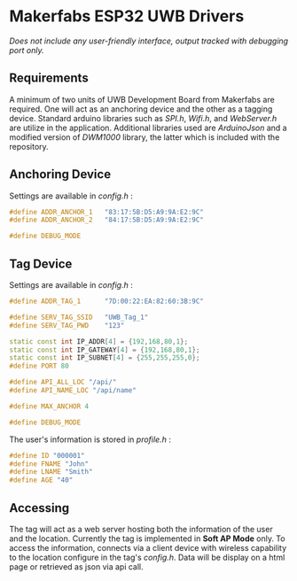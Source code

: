 # Makerfabs ESP32 UWB Drivers
*Does not include any user-friendly interface, output tracked with debugging port only.*

## Requirements 
A minimum of two units of UWB Development Board from Makerfabs are required. One will act as an anchoring device and the other as a tagging device.
Standard arduino libraries such as *SPI.h*, *Wifi.h*, and *WebServer.h* are utilize in the application.
Additional libraries used are *ArduinoJson* and a modified version of *DWM1000* library, the latter which is included with the repository.

## Anchoring Device
Settings are available in *config.h* :
```C++
#define ADDR_ANCHOR_1   "83:17:5B:D5:A9:9A:E2:9C"
#define ADDR_ANCHOR_2   "84:17:5B:D5:A9:9A:E2:9C"

#define DEBUG_MODE
```

## Tag Device
Settings are available in *config.h* :
```C++
#define ADDR_TAG_1      "7D:00:22:EA:82:60:3B:9C"

#define SERV_TAG_SSID   "UWB_Tag_1"
#define SERV_TAG_PWD    "123"

static const int IP_ADDR[4] = {192,168,80,1};
static const int IP_GATEWAY[4] = {192,168,80,1};
static const int IP_SUBNET[4] = {255,255,255,0};
#define PORT 80

#define API_ALL_LOC "/api/"
#define API_NAME_LOC "/api/name"

#define MAX_ANCHOR 4

#define DEBUG_MODE
```

The user's information is stored in *profile.h* :
```C++
#define ID "000001"
#define FNAME "John"
#define LNAME "Smith"
#define AGE "40"
```
## Accessing
The tag will act as a web server hosting both the information of the user and the location. Currently the tag is implemented in **Soft AP Mode** only.
To access the information, connects via a client device with wireless capability to the location configure in the tag's *config.h*. Data will be display on a html page or retrieved as json via api call.
